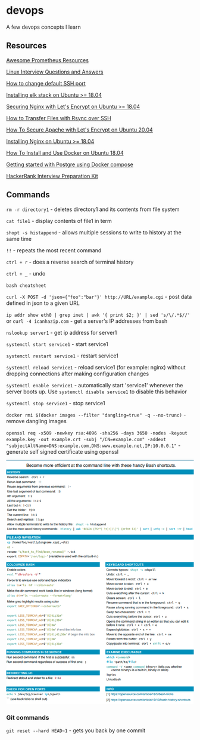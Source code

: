 # devops
A few devops concepts I learn

## Resources

[Awesome Prometheus Resources](https://github.com/roaldnefs/awesome-prometheus)<br>

[Linux Interview Questions and Answers](https://www.youtube.com/watch?v=p3tvtXOg5rg)<br>

[How to change default SSH port](https://www.ubuntu18.com/ubuntu-change-ssh-port/)<br>

[Installing elk stack on Ubuntu >= 18.04](https://www.digitalocean.com/community/tutorials/how-to-install-elasticsearch-logstash-and-kibana-elastic-stack-on-ubuntu-18-04) 
<br>

[Securing Nginx with Let's Encrypt on Ubuntu >= 18.04](https://www.digitalocean.com/community/tutorials/how-to-secure-nginx-with-let-s-encrypt-on-ubuntu-18-04)
<br>

[How to Transfer Files with Rsync over SSH](https://linuxize.com/post/how-to-transfer-files-with-rsync-over-ssh/)<br>

[How To Secure Apache with Let's Encrypt on Ubuntu 20.04](https://www.digitalocean.com/community/tutorials/how-to-secure-apache-with-let-s-encrypt-on-ubuntu-20-04)<br>

[Installing Nginx on Ubuntu >= 18.04](https://www.digitalocean.com/community/tutorials/how-to-install-nginx-on-ubuntu-18-04)
<br>

[How To Install and Use Docker on Ubuntu 18.04](https://www.digitalocean.com/community/tutorials/how-to-install-and-use-docker-on-ubuntu-18-04)
<br>

[Getting started with Postgre using Docker compose](https://medium.com/analytics-vidhya/getting-started-with-postgresql-using-docker-compose-34d6b808c47c)<br>

[HackerRank Interview Preparation Kit](https://www.hackerrank.com/interview/interview-preparation-kit)<br>

 ## Commands

`rm -r directory1` - deletes directory1 and its contents from file system <br>

`cat file1` - display contents of file1 in term <br>

`shopt -s histappend` - allows multiple sessions to write to history at the same time<br>

`!!` - repeats the most recent command<br>

`ctrl + r` - does a reverse search of terminal history<br>

`ctrl + _` - undo<br> 

`bash cheatsheet` <br>

`curl -X POST -d 'json={"foo":"bar"}' http://URL/example.cgi` - post data defined in json to a given URL
<br>

`ip addr show eth0 | grep inet | awk '{ print $2; }' | sed 's/\/.*$//'` or `curl -4 icanhazip.com` - get a server's IP addresses from bash<br>

`nslookup server1` - get ip address for server1<br>

`systemctl start service1` - start service1<br>

`systemctl restart service1` - restart service1<br>

`systemctl reload service1` - reload service1 (for example: nginx) without dropping connections after making configuration changes<br>

`systemctl enable service1` - automatically start 'service1' whenever the server boots up. Use `systemctl disable service1` to disable this behavior<br>

`systemctl stop service1` - stop service1 <br>

`docker rmi $(docker images --filter "dangling=true" -q --no-trunc)` - remove dangling images

`openssl req -x509 -newkey rsa:4096 -sha256 -days 3650 -nodes -keyout example.key -out example.crt -subj "/CN=example.com" -addext "subjectAltName=DNS:example.com,DNS:www.example.net,IP:10.0.0.1"` - generate self signed certificate using openssl<br>


![title](./bash.png)



### Git commands

`git reset --hard HEAD~1` - gets you back by one commit
